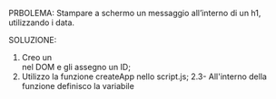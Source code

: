 PRBOLEMA: Stampare a schermo un messaggio all’interno di un h1, utilizzando i data.

SOLUZIONE:
1. Creo un <div> nel DOM e gli assegno un ID;
2. Utilizzo la funzione createApp nello script.js;
    2.3- All'interno della funzione definisco la variabile